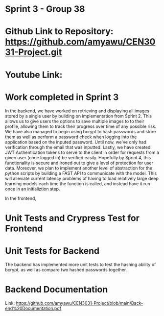 # Sprint 3 - Group 38
# Github Link to Repository: https://github.com/amyawu/CEN3031-Project.git
# Youtube Link:

# Work completed in Sprint 3

  In the backend, we have worked on retrieving and displaying all images stored by a single user by building on implementation
from Sprint 2. This allows us to give users the options to save multiple images to to their profile, allowing them to track their progress over time of any possible risk. We have also managed to begin using bcrypt to hash passwords and store them as well as perform a password check
when logging into the application based on the inputed password. Until now, we've only had verification through the email that
was inputted. Lastly, we have created JWT Authentication tokens to serve to the client in order for requests from a given user (once logged in) be verified easily. Hopefully by Sprint 4, this functionality is secure and ironed out to give a level of protection for user data. Moreover, we plan to implement another level of abstraction for the python scripts by building a FAST API to communicate with the model. This will alleviate current latency problems of having to load relatively large deep learning models each time the function is called, and instead have it run once in an initializtion step.

In the frontend, 

# Unit Tests and Crypress Test for Frontend

# Unit Tests for Backend

The backend has implemented more unit tests to test the hashing ability of bcrypt, as well as compare two hashed passwords together. 

# Backend Documentation
Link: https://github.com/amyawu/CEN3031-Project/blob/main/Back-end%20Documentation.pdf
